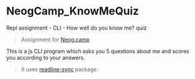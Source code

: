 # NeogCamp_KnowMeQuiz

 Repl assignment - CLI - How well do you know me? quiz

> Assignment for [Neog.camp](https://neog.camp/)

This is a js CLI program which asks you 5 questions about me and scores you according to your answers.

> It uses [readline-sync](https://www.npmjs.com/package/readline-sync) package.
